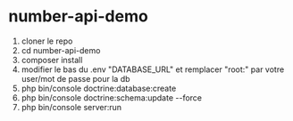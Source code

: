 # number-api-demo

1. cloner le repo
2. cd number-api-demo
3. composer install
4. modifier le bas du .env "DATABASE_URL" et remplacer "root:" par votre user/mot de passe pour la db
5. php bin/console doctrine:database:create
6. php bin/console doctrine:schema:update --force
7. php bin/console server:run

